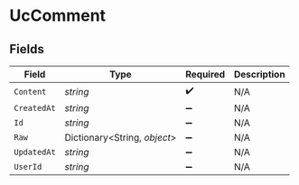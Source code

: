 # UcComment


## Fields

| Field                        | Type                         | Required                     | Description                  |
| ---------------------------- | ---------------------------- | ---------------------------- | ---------------------------- |
| `Content`                    | *string*                     | :heavy_check_mark:           | N/A                          |
| `CreatedAt`                  | *string*                     | :heavy_minus_sign:           | N/A                          |
| `Id`                         | *string*                     | :heavy_minus_sign:           | N/A                          |
| `Raw`                        | Dictionary<String, *object*> | :heavy_minus_sign:           | N/A                          |
| `UpdatedAt`                  | *string*                     | :heavy_minus_sign:           | N/A                          |
| `UserId`                     | *string*                     | :heavy_minus_sign:           | N/A                          |
